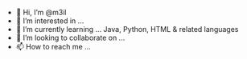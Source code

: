 - 👋 Hi, I’m @m3il
- 👀 I’m interested in ...
- 🌱 I’m currently learning ... Java, Python, HTML & related languages
- 💞️ I’m looking to collaborate on ...
- 📫 How to reach me ...

<!---
m3il/m3il is a ✨ special ✨ repository because its `README.md` (this file) appears on your GitHub profile.
You can click the Preview link to take a look at your changes.
--->
